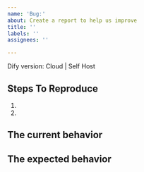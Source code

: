 ```yaml
---
name: 'Bug:'
about: Create a report to help us improve
title: ''
labels: ''
assignees: ''

---
```


<!--
  Please provide a clear and concise description of what the bug is. Include
  screenshots if needed. Please test using the latest version of the relevant
  Dify packages to make sure your issue has not already been fixed.
-->

Dify version: Cloud | Self Host

## Steps To Reproduce
<!--
  Your bug will get fixed much faster if we can run your code and it doesn't
  have dependencies other than Dify. Issues without reproduction steps or
  code examples may be immediately closed as not actionable.
-->

1.
2.


## The current behavior


## The expected behavior
